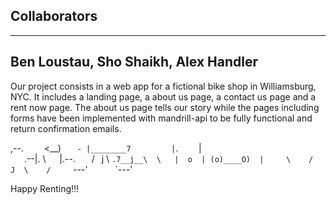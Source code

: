 Collaborators
--------------
--------------
Ben Loustau, Sho Shaikh, Alex Handler
-------------------------------------

Our project consists in a web app for a fictional bike shop in Williamsburg, NYC. It includes a landing page, a about us page, a contact us page and a rent now page. The about us page tells our story while the pages including forms have been implemented with mandrill-api to be fully functional and return confirmation emails.

,--.      <__)
    `- |________7
        |`.      |\
    .--|. \    |.\--.
    /  j \ `.7__j__\  \
  |  o  | (o)____O)  |
    \    /  J  \    /
    `---'        `---'

Happy Renting!!!